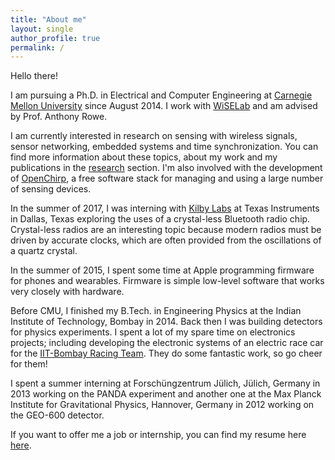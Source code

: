 ```yaml
---
title: "About me"
layout: single
author_profile: true
permalink: /
---
```


Hello there!

I am pursuing a Ph.D. in Electrical and Computer Engineering at [Carnegie Mellon University](http://ece.cmu.edu) since August 2014. I work with [WiSELab](http://wise.ece.cmu.edu/) and am advised by Prof. Anthony Rowe.

I am currently interested in research on sensing with wireless signals, sensor networking, embedded systems and time synchronization. You can find more information about these topics, about my work and my publications in the [research](/research/) section. I'm also involved with the development of [OpenChirp](https://openchirp.io/), a free software stack for managing and using a large number of sensing devices.

In the summer of 2017, I was interning with [Kilby Labs](http://www.ti.com/corp/docs/innovation/research-development/Kilby-Labs.html) at Texas Instruments in Dallas, Texas exploring the uses of a crystal-less Bluetooth radio chip. Crystal-less radios are an interesting topic because modern radios must be driven by accurate clocks, which are often provided from the oscillations of a quartz crystal.

In the summer of 2015, I spent some time at Apple programming firmware for phones and wearables. Firmware is simple low-level software that works very closely with hardware.

Before CMU, I finished my B.Tech. in Engineering Physics at the Indian Institute of Technology, Bombay in 2014. Back then I was building detectors for physics experiments. I spent a lot of my spare time on electronics projects; including developing the electronic systems of an electric race car for the [IIT-Bombay Racing Team](http://www.iitbracing.org/). They do some fantastic work, so go cheer for them!

I spent a summer interning at Forschüngzentrum Jülich, Jülich, Germany in 2013 working on the PANDA experiment and another one at the Max Planck Institute for Gravitational Physics, Hannover, Germany in 2012 working on the GEO-600 detector.

If you want to offer me a job or internship, you can find my resume here [here](/assets/docs/resume.pdf).